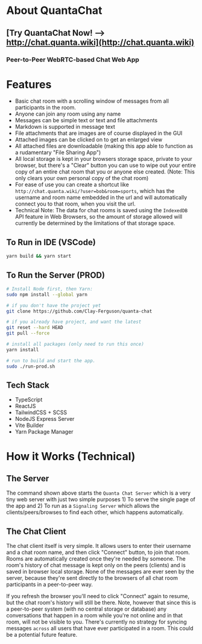 # About QuantaChat

## [Try QuantaChat Now! --> http://chat.quanta.wiki](http://chat.quanta.wiki)

### Peer-to-Peer WebRTC-based Chat Web App

# Features

* Basic chat room with a scrolling window of messages from all participants in the room.
* Anyone can join any room using any name 
* Messages can be simple text or text and file attachments
* Markdown is supported in message text
* File attachments that are images are of course displayed in the GUI
* Attached images can be clicked on to get an enlarged view
* All attached files are downloadable (making this app able to function as a rudamentary "File Sharing App")
* All local storage is kept in your browsers storage space, private to your browser, but there's a "Clear" button you can use to wipe out your entire copy of an entire chat room that you or anyone else created. (Note: This only clears your own personal copy of the chat room)
* For ease of use you can create a shortcut like `http://chat.quanta.wiki/?user=bob&room=sports`, which has the username and room name embedded in the url and will automatically connect you to that room, when you visit the url.
* Technical Note: The data for chat rooms is saved using the `IndexedDB` API feature in Web Browsers, so the amount of storage allowed will currently be determined by the limitations of that storage space.

## To Run in IDE (VSCode)

```bash
yarn build && yarn start
```

## To Run the Server (PROD)

```bash
# Install Node first, then Yarn:
sudo npm install --global yarn

# if you don't have the project yet
git clone https://github.com/Clay-Ferguson/quanta-chat

# if you already have project, and want the latest 
git reset --hard HEAD
git pull --force

# install all packages (only need to run this once)
yarn install

# run to build and start the app.
sudo ./run-prod.sh
```

## Tech Stack

* TypeScript
* ReactJS
* TailwindCSS + SCSS
* NodeJS Express Server 
* Vite Builder
* Yarn Package Manager


# How it Works (Technical)

## The Server

The command shown above starts the `Quanta Chat Server` which is a very tiny web server with just two simple purposes 1) To serve the single page of the app and 2) To run as a `Signaling Server` which allows the clients/peers/browses to find each other, which happens automatically.

## The Chat Client

The chat client itself is very simple. It allows users to enter their username and a chat room name, and then click "Connect" button, to join that room. Rooms are automatically created once they're needed by someone. The room's history of chat message is kept only on the peers (clients) and is saved in browser local storage. None of the messages are ever seen by the server, because they're sent directly to the browsers of all chat room participants in a peer-to-peer way.

If you refresh the browser you'll need to click "Connect" again to resume, but the chat room's history will still be there. Note, however that since this is a peer-to-peer system (with no central storage or database) any conversations that happen in a room while you're not online and in that room, will not be visible to you. There's currently no strategy for syncing messages `across` all users that have ever participated in a room. This could be a potential future feature.

